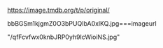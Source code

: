  https://image.tmdb.org/t/p/original/
 
 
 
 
 bbBGSm1kjgmZ0O3bPUQIbA0xlKQ.jpg===imageurl

 "/qfFcvfwx0knbJRP0yh9IcWioiNS.jpg"